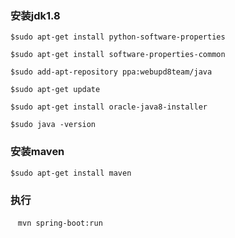 ### 安装jdk1.8

    $sudo apt-get install python-software-properties
    
    $sudo apt-get install software-properties-common
    
    $sudo add-apt-repository ppa:webupd8team/java
    
    $sudo apt-get update
    
    $sudo apt-get install oracle-java8-installer
    
    $sudo java -version

### 安装maven

    $sudo apt-get install maven

### 执行

    `mvn spring-boot:run`
